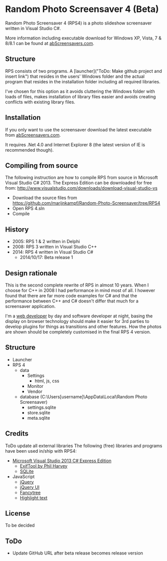 Random Photo Screensaver 4 (Beta)
==========================

Random Photo Screensaver 4 (RPS4) is a photo slideshow screensaver written in Visual Studio C#.

More information including executable download for Windows XP, Vista, 7 & 8/8.1 can be found at [abScreensavers.com](http://www.abscreensavers.com/random-photo-screensaver).

Structure
---------
RPS consists of two programs. A [launcher]("ToDo: Make github project and insert link") that resides in the users' Windows folder and the actual program that resides in the installation folder including all required libraries. 

I've chosen for this option as it avoids cluttering the Windows folder with loads of files, makes installation of library files easier and avoids creating conflicts with existing library files.

Installation
------------
If you only want to use the screensaver download the latest executable from [abScreensavers.com](http://www.abscreensavers.com/random-photo-screensaver). 

It requires .Net 4.0 and Internet Explorer 8 (the latest version of IE is recommended though).

Compiling from source
---------------------
The following instruction are how to compile RPS from source in Microsoft Visual Studio C# 2013. The Express Edition can be downloaded for free from: http://www.visualstudio.com/downloads/download-visual-studio-vs
- Download the source files from https://github.com/marijnkampf/Random-Photo-Screensaver/tree/RPS4
- Open RPS 4.sln
- Compile
 
History
-------
- 2005: RPS 1 & 2 written in Delphi
- 2008: RPS 3 written in Visual Studio C++
- 2014: RPS 4 written in Visual Studio C#
    - 2014/10/17: Beta release 1

Design rationale
----------------
This is the second complete rewrite of RPS in almost 10 years. When I choose for C++ in 2008 I had performance in mind most of all. I however found that there are far more code examples for C# and that the performance between C++ and C# doesn't differ that much for a screensaver application.

I'm a [web developer](http://www.exadium.com) by day and software developer at night, basing the display on browser technology should make it easier for 3rd parties to develop plugins for things as transitions and other features. How the photos are shown should be completely customised in the final RPS 4 version.

Structure
---------
- Launcher
- RPS 4
    - data
        - Settings
            - html, js, css
        - Monitor
        - Vendor
    - database (C:\Users\[username]\AppData\Local\Random Photo Screensaver)
        - settings.sqlite
        - store.sqlite
        - meta.sqlite

Credits
-------
ToDo update all external libraries
The following (free) libraries and programs have been used in/ship with RPS4:
- [Microsoft Visual Studio 2013 C# Express Edition](http://www.visualstudio.com/downloads/download-visual-studio-vs)
    - [ExifTool by Phil Harvey](http://www.sno.phy.queensu.ca/~phil/exiftool/)
    - [SQLite](http://www.sqlite.org/)
- JavaScript 
    - [jQuery](http://jquery.com/)
    - [jQuery UI](http://jqueryui.com/)
    - [Fancytree](https://github.com/mar10/fancytree)
    - [Highlight text](http://johannburkard.de/blog/programming/javascript/highlight-javascript-text-higlighting-jquery-plugin.html)

License
-------
To be decided


ToDo
----
- Update GitHub URL after beta release becomes release version
